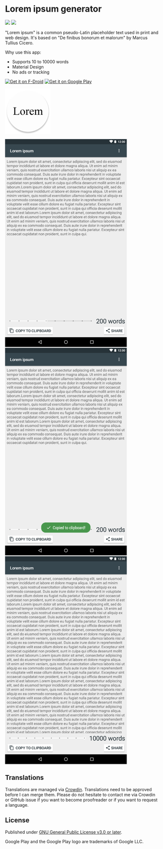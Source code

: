 # Lorem ipsum generator
<a href="https://travis-ci.com/characterdog/loremipsum/"><img src="https://api.travis-ci.com/characterdog/loremipsum.svg?branch=master"></a> <a title="Crowdin" target="_blank" href="https://crowdin.com/project/lorem-ipsum-generator"><img src="https://d322cqt584bo4o.cloudfront.net/lorem-ipsum-generator/localized.svg"></a>

"Lorem ipsum" is a common pseudo-Latin placeholder text used in print and web design.
It's based on "De finibus bonorum et malorum" by Marcus Tullius Cicero.

Why use this app:
* Supports 10 to 10000 words
* Material Design
* No ads or tracking

[<img src="https://f-droid.org/badge/get-it-on.png" alt="Get it on F-Droid" height="80">](https://f-droid.org/app/com.github.characterdog.loremipsum)
[<img src="https://play.google.com/intl/en_us/badges/images/generic/en_badge_web_generic.png" alt="Get it on Google Play" height="80">](https://play.google.com/store/apps/details?id=com.github.characterdog.loremipsum)

<img src="fastlane/metadata/android/en-US/images/icon.png" width="150px">

<img src="fastlane/metadata/android/en-US/images/phoneScreenshots/1.png" width="400px"> <img src="fastlane/metadata/android/en-US/images/phoneScreenshots/2.png" width="400px"> <img src="fastlane/metadata/android/en-US/images/phoneScreenshots/3.png" width="400px">

## Translations

Translations are managed via [Crowdin](https://crowdin.com/project/lorem-ipsum-generator). Translations need to be approved before I can merge them. Please do not hesitate to contact me via Crowdin or GitHub issue if you want to become proofreader or if you want to request a language.

## License

Published under [GNU General Public License v3.0 or later](https://spdx.org/licenses/GPL-3.0-or-later.html).


Google Play and the Google Play logo are trademarks of Google LLC.
